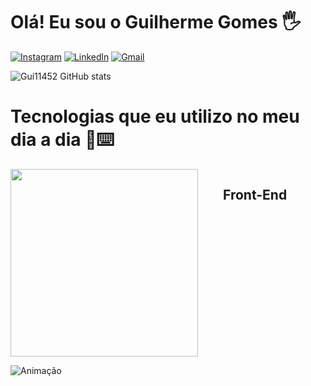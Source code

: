 # Olá! Eu sou o Guilherme Gomes 🖐️

[![Instagram](https://img.shields.io/badge/Instagram-E4405F?style=for-the-badge&logo=instagram&logoColor=white)](https://www.instagram.com/ggaprogramer/)
[![Linkedln](https://img.shields.io/badge/LinkedIn-0077B5?style=for-the-badge&logo=linkedin&logoColor=white)](https://www.linkedin.com/in/guilherme-andrade-34aa01180/)
[![Gmail](https://img.shields.io/badge/Gmail-D14836?style=for-the-badge&logo=gmail&logoColor=white)](guiorganization@gmail.com)

![Gui11452 GitHub stats](https://github-readme-stats-git-masterrstaa-rickstaa.vercel.app/api?username=Gui11452&show_icons=true&theme=radical)

# Tecnologias que eu utilizo no meu dia a dia 🏅⌨️

<div style="display: flex; gap: 40px">
    <img width="300px" src="https://gifs.eco.br/wp-content/uploads/2022/11/gifs-de-programador-29.gif">
    <div>
        <h2> Front-End </h2>
    </div>
</div>

![Animação](https://github.com/Gui11452/Gui11452/blob/output/github-contribution-grid-snake.svg)
